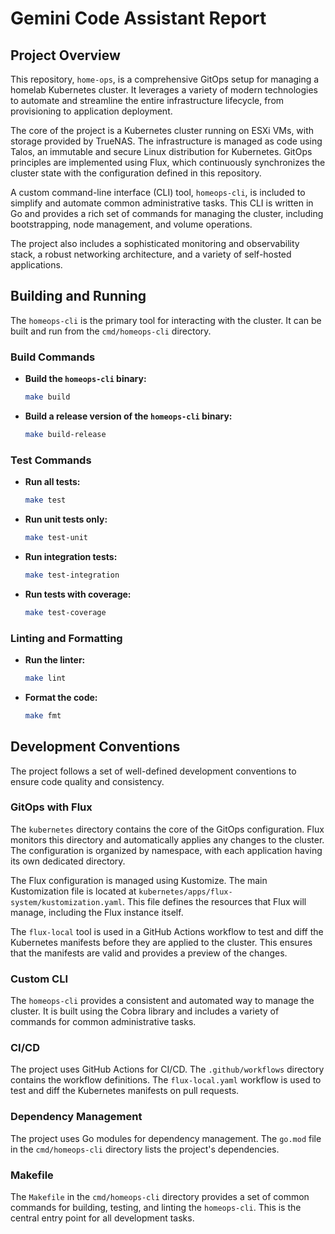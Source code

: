 # Gemini Code Assistant Report

## Project Overview

This repository, `home-ops`, is a comprehensive GitOps setup for managing a homelab Kubernetes cluster. It leverages a variety of modern technologies to automate and streamline the entire infrastructure lifecycle, from provisioning to application deployment.

The core of the project is a Kubernetes cluster running on ESXi VMs, with storage provided by TrueNAS. The infrastructure is managed as code using Talos, an immutable and secure Linux distribution for Kubernetes. GitOps principles are implemented using Flux, which continuously synchronizes the cluster state with the configuration defined in this repository.

A custom command-line interface (CLI) tool, `homeops-cli`, is included to simplify and automate common administrative tasks. This CLI is written in Go and provides a rich set of commands for managing the cluster, including bootstrapping, node management, and volume operations.

The project also includes a sophisticated monitoring and observability stack, a robust networking architecture, and a variety of self-hosted applications.

## Building and Running

The `homeops-cli` is the primary tool for interacting with the cluster. It can be built and run from the `cmd/homeops-cli` directory.

### Build Commands

- **Build the `homeops-cli` binary:**
  ```bash
  make build
  ```

- **Build a release version of the `homeops-cli` binary:**
  ```bash
  make build-release
  ```

### Test Commands

- **Run all tests:**
  ```bash
  make test
  ```

- **Run unit tests only:**
  ```bash
  make test-unit
  ```

- **Run integration tests:**
  ```bash
  make test-integration
  ```

- **Run tests with coverage:**
  ```bash
  make test-coverage
  ```

### Linting and Formatting

- **Run the linter:**
  ```bash
  make lint
  ```

- **Format the code:**
  ```bash
  make fmt
  ```

## Development Conventions

The project follows a set of well-defined development conventions to ensure code quality and consistency.

### GitOps with Flux

The `kubernetes` directory contains the core of the GitOps configuration. Flux monitors this directory and automatically applies any changes to the cluster. The configuration is organized by namespace, with each application having its own dedicated directory.

The Flux configuration is managed using Kustomize. The main Kustomization file is located at `kubernetes/apps/flux-system/kustomization.yaml`. This file defines the resources that Flux will manage, including the Flux instance itself.

The `flux-local` tool is used in a GitHub Actions workflow to test and diff the Kubernetes manifests before they are applied to the cluster. This ensures that the manifests are valid and provides a preview of the changes.

### Custom CLI

The `homeops-cli` provides a consistent and automated way to manage the cluster. It is built using the Cobra library and includes a variety of commands for common administrative tasks.

### CI/CD

The project uses GitHub Actions for CI/CD. The `.github/workflows` directory contains the workflow definitions. The `flux-local.yaml` workflow is used to test and diff the Kubernetes manifests on pull requests.

### Dependency Management

The project uses Go modules for dependency management. The `go.mod` file in the `cmd/homeops-cli` directory lists the project's dependencies.

### Makefile

The `Makefile` in the `cmd/homeops-cli` directory provides a set of common commands for building, testing, and linting the `homeops-cli`. This is the central entry point for all development tasks.
